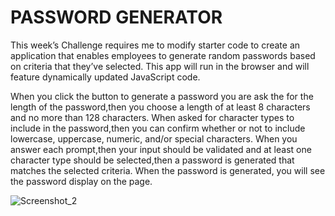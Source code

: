 # PASSWORD GENERATOR

This week’s Challenge requires me to modify starter code to create an application that enables employees to generate random passwords based on criteria that they’ve selected. This app will run in the browser and will feature dynamically updated JavaScript code.

When you click the button to generate a password you are ask the for the length of the password,then you choose a length of at least 8 characters and no more than 128 characters.
When asked for character types to include in the password,then you can confirm whether or not to include lowercase, uppercase, numeric, and/or special characters.
When you answer each prompt,then your input should be validated and at least one character type should be selected,then a password is generated that matches the selected criteria.
When the password is generated, you will see the password display on the page.


![Screenshot_2](https://user-images.githubusercontent.com/100246393/168654700-e776db10-eaea-44fb-8ff7-895156b7ab17.png)

